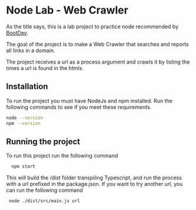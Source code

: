 
# Node Lab - Web Crawler

As the title says, this is a lab project to practice node recommended by [BootDev](https://www.boot.dev/tracks/backend).

The goal of the project is to make a Web Crawler that searches and reports all links in a domain.

The project receives a url as a process argument and crawls it by listing the times a url is found in the htmls.


## Installation

To run the project you must have NodeJs and npm installed. Run the following commands to see if you meet these requirements.

```bash
node --version
npm --version
```
    

## Running the project

To run this project run the following command

```bash
  npm start
```
This will build the /dist folder transpiling Typescript, and run the process with a url prefixed in the package.json. If you want to try another url, you can run the following command

```bash
 node ./dist/src/main.js url
```

